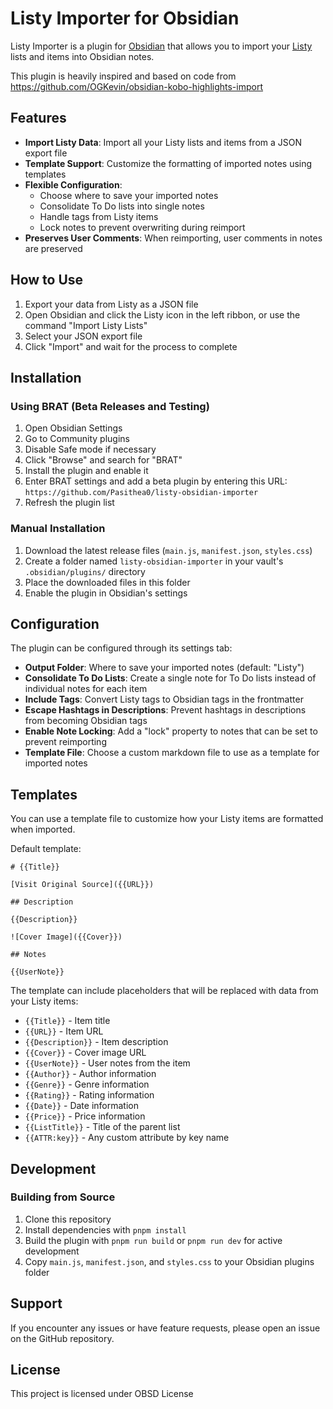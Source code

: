 # Listy Importer for Obsidian

Listy Importer is a plugin for [Obsidian](https://obsidian.md) that allows you to import your [Listy](https://apps.apple.com/us/app/listy-lists-of-collections/id1496035097) lists and items into Obsidian notes.

This plugin is heavily inspired and based on code from https://github.com/OGKevin/obsidian-kobo-highlights-import

## Features

- **Import Listy Data**: Import all your Listy lists and items from a JSON export file
- **Template Support**: Customize the formatting of imported notes using templates
- **Flexible Configuration**:
  - Choose where to save your imported notes
  - Consolidate To Do lists into single notes
  - Handle tags from Listy items
  - Lock notes to prevent overwriting during reimport
- **Preserves User Comments**: When reimporting, user comments in notes are preserved

## How to Use

1. Export your data from Listy as a JSON file
2. Open Obsidian and click the Listy icon in the left ribbon, or use the command "Import Listy Lists"
3. Select your JSON export file
4. Click "Import" and wait for the process to complete

## Installation

### Using BRAT (Beta Releases and Testing)

1. Open Obsidian Settings
2. Go to Community plugins
3. Disable Safe mode if necessary
4. Click "Browse" and search for "BRAT"
5. Install the plugin and enable it
6. Enter BRAT settings and add a beta plugin by entering this URL: `https://github.com/Pasithea0/listy-obsidian-importer`
7. Refresh the plugin list

<!-- ### NOT YET From Obsidian Community Plugins NOT YET

1. Open Obsidian Settings
2. Go to Community plugins
3. Disable Safe mode if necessary
4. Click "Browse" and search for "Listy Importer"
5. Install the plugin and enable it -->

### Manual Installation

1. Download the latest release files (`main.js`, `manifest.json`, `styles.css`)
2. Create a folder named `listy-obsidian-importer` in your vault's `.obsidian/plugins/` directory
3. Place the downloaded files in this folder
4. Enable the plugin in Obsidian's settings

## Configuration

The plugin can be configured through its settings tab:

- **Output Folder**: Where to save your imported notes (default: "Listy")
- **Consolidate To Do Lists**: Create a single note for To Do lists instead of individual notes for each item
- **Include Tags**: Convert Listy tags to Obsidian tags in the frontmatter
- **Escape Hashtags in Descriptions**: Prevent hashtags in descriptions from becoming Obsidian tags
- **Enable Note Locking**: Add a "lock" property to notes that can be set to prevent reimporting
- **Template File**: Choose a custom markdown file to use as a template for imported notes

## Templates

You can use a template file to customize how your Listy items are formatted when imported. 

Default template:

```
# {{Title}}

[Visit Original Source]({{URL}})

## Description

{{Description}}

![Cover Image]({{Cover}})

## Notes

{{UserNote}}
```

The template can include placeholders that will be replaced with data from your Listy items:

- `{{Title}}` - Item title
- `{{URL}}` - Item URL
- `{{Description}}` - Item description
- `{{Cover}}` - Cover image URL
- `{{UserNote}}` - User notes from the item
- `{{Author}}` - Author information
- `{{Genre}}` - Genre information
- `{{Rating}}` - Rating information
- `{{Date}}` - Date information
- `{{Price}}` - Price information
- `{{ListTitle}}` - Title of the parent list
- `{{ATTR:key}}` - Any custom attribute by key name

## Development

### Building from Source

1. Clone this repository
2. Install dependencies with `pnpm install`
3. Build the plugin with `pnpm run build` or `pnpm run dev` for active development
4. Copy `main.js`, `manifest.json`, and `styles.css` to your Obsidian plugins folder

## Support

If you encounter any issues or have feature requests, please open an issue on the GitHub repository.

## License

This project is licensed under OBSD License
